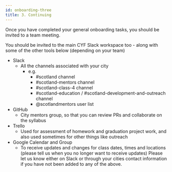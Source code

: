 ```yaml
---
id: onboarding-three
title: 3. Continuing
---
```


Once you have completed your general onboarding tasks, you should be invited to a team meeting. 

You should be invited to the main CYF Slack workspace too - along with some of the other tools below (depending on your team)  
- Slack
  - All the channels associated with your city
    - e.g.
      - \#scotland channel
      - \#scotland-mentors channel
      - \#scotland-class-4 channel
      - \#scotland-education / \#scotland-development-and-outreach channel
      - @scotlandmentors user list
- GitHub
  - City mentors group, so that you can review PRs and collaborate on the syllabus
- Trello
  - Used for assessment of homework and graduation project work, and also used sometimes for other things like outreach
- Google Calendar and Group
  - To receive updates and changes for class dates, times and locations (please tell us when you no longer want to receive updates)
Please let us know either on Slack or through your cities contact information if you have not been added to any of the above.

